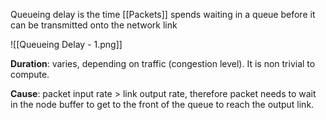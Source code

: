 Queueing delay is the time [[Packets]] spends waiting in a queue before it can be transmitted onto the network link

![[Queueing Delay - 1.png]]

**Duration**: varies, depending on traffic (congestion level). It is non trivial to compute.

**Cause**: packet input rate > link output rate, therefore packet needs to wait in the node buffer to get to the front of the queue to reach the output link.
